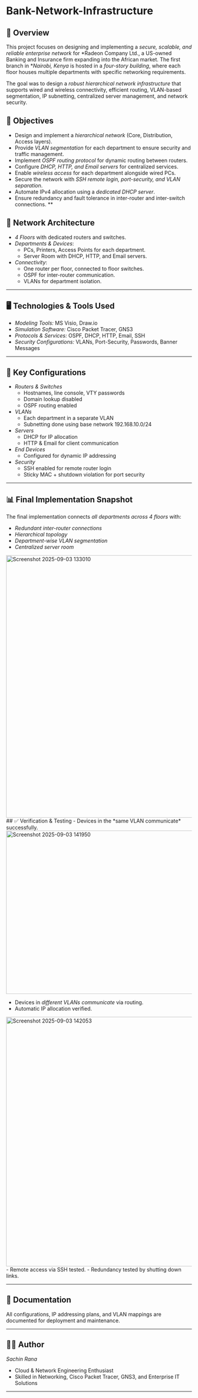 # Bank-Network-Infrastructure
## 📖 Overview
This project focuses on designing and implementing a *secure, scalable, and reliable enterprise network* for *Radeon Company Ltd., a US-owned Banking and Insurance firm expanding into the African market. The first branch in **Nairobi, Kenya* is hosted in a *four-story building*, where each floor houses multiple departments with specific networking requirements.

The goal was to design a *robust hierarchical network infrastructure* that supports wired and wireless connectivity, efficient routing, VLAN-based segmentation, IP subnetting, centralized server management, and network security.

## 🎯 Objectives
- Design and implement a *hierarchical network* (Core, Distribution, Access layers).
- Provide *VLAN segmentation* for each department to ensure security and traffic management.
- Implement *OSPF routing protocol* for dynamic routing between routers.
- Configure *DHCP, HTTP, and Email servers* for centralized services.
- Enable *wireless access* for each department alongside wired PCs.
- Secure the network with *SSH remote login, port-security, and VLAN separation*.
- Automate IPv4 allocation using a *dedicated DHCP server*.
- Ensure redundancy and fault tolerance in inter-router and inter-switch connections.
**
## 🏢 Network Architecture
- *4 Floors* with dedicated routers and switches.
- *Departments & Devices*:
  - PCs, Printers, Access Points for each department.
  - Server Room with DHCP, HTTP, and Email servers.
- *Connectivity*:
  - One router per floor, connected to floor switches.
  - OSPF for inter-router communication.
  - VLANs for department isolation.

---

## 🖥 Technologies & Tools Used
- *Modeling Tools:* MS Visio, Draw.io
- *Simulation Software:* Cisco Packet Tracer, GNS3
- *Protocols & Services:* OSPF, DHCP, HTTP, Email, SSH
- *Security Configurations:* VLANs, Port-Security, Passwords, Banner Messages

---

## 🔧 Key Configurations
- *Routers & Switches*
  - Hostnames, line console, VTY passwords
  - Domain lookup disabled
  - OSPF routing enabled
- *VLANs*
  - Each department in a separate VLAN
  - Subnetting done using base network 192.168.10.0/24
- *Servers*
  - DHCP for IP allocation
  - HTTP & Email for client communication
- *End Devices*
  - Configured for dynamic IP addressing
- *Security*
  - SSH enabled for remote router login
  - Sticky MAC + shutdown violation for port security

---

## 📊 Final Implementation Snapshot
The final implementation connects *all departments across 4 floors* with:
- *Redundant inter-router connections*
- *Hierarchical topology*
- *Department-wise VLAN segmentation*
- *Centralized server room*
<img width="1498" height="710" alt="Screenshot 2025-09-03 133010" src="https://github.com/user-attachments/assets/80613991-a7e3-4329-8659-57a9f2d8a211" />
## ✅ Verification & Testing
- Devices in the *same VLAN communicate* successfully.
<img width="775" height="442" alt="Screenshot 2025-09-03 141950" src="https://github.com/user-attachments/assets/8d42011a-7a25-40b6-9c04-95cb16f51422" />

- Devices in *different VLANs communicate* via routing.
- Automatic IP allocation verified.
<img width="879" height="675" alt="Screenshot 2025-09-03 142053" src="https://github.com/user-attachments/assets/57410ba3-41d1-492d-8779-0ed57db47004" />
- Remote access via SSH tested.
- Redundancy tested by shutting down links.

---

## 📂 Documentation
All configurations, IP addressing plans, and VLAN mappings are documented for deployment and maintenance.

---

## 👨‍💻 Author
*Sachin Rana*  
- Cloud & Network Engineering Enthusiast  
- Skilled in Networking, Cisco Packet Tracer, GNS3, and Enterprise IT Solutions  

---

